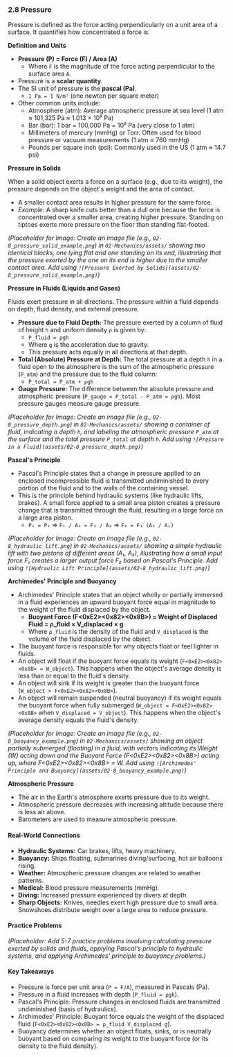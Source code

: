 ### 2.8 Pressure

Pressure is defined as the force acting perpendicularly on a unit area of a surface. It quantifies how concentrated a force is.

**Definition and Units**

*   **Pressure (P) = Force (F) / Area (A)**
    *   Where `F` is the magnitude of the force acting perpendicular to the surface area `A`.
*   Pressure is a **scalar quantity**.
*   The SI unit of pressure is the **pascal (Pa)**.
    *   `1 Pa = 1 N/m²` (one newton per square meter)
*   Other common units include:
    *   Atmosphere (atm): Average atmospheric pressure at sea level (1 atm ≈ 101,325 Pa ≈ 1.013 × 10⁵ Pa)
    *   Bar (bar): 1 bar = 100,000 Pa = 10⁵ Pa (very close to 1 atm)
    *   Millimeters of mercury (mmHg) or Torr: Often used for blood pressure or vacuum measurements (1 atm ≈ 760 mmHg)
    *   Pounds per square inch (psi): Commonly used in the US (1 atm ≈ 14.7 psi)

**Pressure in Solids**

When a solid object exerts a force on a surface (e.g., due to its weight), the pressure depends on the object's weight and the area of contact.
*   A smaller contact area results in higher pressure for the same force.
*   *Example:* A sharp knife cuts better than a dull one because the force is concentrated over a smaller area, creating higher pressure. Standing on tiptoes exerts more pressure on the floor than standing flat-footed.

*(Placeholder for Image: Create an image file (e.g., `02-8_pressure_solid_example.png`) in `02-Mechanics/assets/` showing two identical blocks, one lying flat and one standing on its end, illustrating that the pressure exerted by the one on its end is higher due to the smaller contact area. Add using `![Pressure Exerted by Solids](assets/02-8_pressure_solid_example.png)`)*

**Pressure in Fluids (Liquids and Gases)**

Fluids exert pressure in all directions. The pressure within a fluid depends on depth, fluid density, and external pressure.

*   **Pressure due to Fluid Depth:** The pressure exerted by a column of fluid of height `h` and uniform density `ρ` is given by:
    *   `P_fluid = ρgh`
    *   Where `g` is the acceleration due to gravity.
    *   This pressure acts equally in all directions at that depth.
*   **Total (Absolute) Pressure at Depth:** The total pressure at a depth `h` in a fluid open to the atmosphere is the sum of the atmospheric pressure (`P_atm`) and the pressure due to the fluid column:
    *   `P_total = P_atm + ρgh`
*   **Gauge Pressure:** The difference between the absolute pressure and atmospheric pressure (`P_gauge = P_total - P_atm = ρgh`). Most pressure gauges measure gauge pressure.

*(Placeholder for Image: Create an image file (e.g., `02-8_pressure_depth.png`) in `02-Mechanics/assets/` showing a container of fluid, indicating a depth `h`, and labeling the atmospheric pressure `P_atm` at the surface and the total pressure `P_total` at depth `h`. Add using `![Pressure in a Fluid](assets/02-8_pressure_depth.png)`)*

**Pascal's Principle**

*   Pascal's Principle states that a change in pressure applied to an enclosed incompressible fluid is transmitted undiminished to every portion of the fluid and to the walls of the containing vessel.
*   This is the principle behind hydraulic systems (like hydraulic lifts, brakes). A small force applied to a small area piston creates a pressure change that is transmitted through the fluid, resulting in a large force on a large area piston.
    *   `P₁ = P₂` => `F₁ / A₁ = F₂ / A₂` => `F₂ = F₁ (A₂ / A₁)`

*(Placeholder for Image: Create an image file (e.g., `02-8_hydraulic_lift.png`) in `02-Mechanics/assets/` showing a simple hydraulic lift with two pistons of different areas (A₁, A₂), illustrating how a small input force F₁ creates a larger output force F₂ based on Pascal's Principle. Add using `![Hydraulic Lift Principle](assets/02-8_hydraulic_lift.png)`)*

**Archimedes' Principle and Buoyancy**

*   Archimedes' Principle states that an object wholly or partially immersed in a fluid experiences an upward buoyant force equal in magnitude to the weight of the fluid displaced by the object.
    *   **Buoyant Force (F<0xE2><0x82><0x8B>) = Weight of Displaced Fluid = ρ_fluid × V_displaced × g**
    *   Where `ρ_fluid` is the density of the fluid and `V_displaced` is the volume of the fluid displaced by the object.
*   The buoyant force is responsible for why objects float or feel lighter in fluids.
*   An object will float if the buoyant force equals its weight (`F<0xE2><0x82><0x8B> = W_object`). This happens when the object's average density is less than or equal to the fluid's density.
*   An object will sink if its weight is greater than the buoyant force (`W_object > F<0xE2><0x82><0x8B>`).
*   An object will remain suspended (neutral buoyancy) if its weight equals the buoyant force when fully submerged (`W_object = F<0xE2><0x82><0x8B>` when `V_displaced = V_object`). This happens when the object's average density equals the fluid's density.

*(Placeholder for Image: Create an image file (e.g., `02-8_buoyancy_example.png`) in `02-Mechanics/assets/` showing an object partially submerged (floating) in a fluid, with vectors indicating its Weight (W) acting down and the Buoyant Force (F<0xE2><0x82><0x8B>) acting up, where F<0xE2><0x82><0x8B> = W. Add using `![Archimedes' Principle and Buoyancy](assets/02-8_buoyancy_example.png)`)*

**Atmospheric Pressure**

*   The air in the Earth's atmosphere exerts pressure due to its weight.
*   Atmospheric pressure decreases with increasing altitude because there is less air above.
*   Barometers are used to measure atmospheric pressure.

#### Real-World Connections

*   **Hydraulic Systems:** Car brakes, lifts, heavy machinery.
*   **Buoyancy:** Ships floating, submarines diving/surfacing, hot air balloons rising.
*   **Weather:** Atmospheric pressure changes are related to weather patterns.
*   **Medical:** Blood pressure measurements (mmHg).
*   **Diving:** Increased pressure experienced by divers at depth.
*   **Sharp Objects:** Knives, needles exert high pressure due to small area. Snowshoes distribute weight over a large area to reduce pressure.

#### Practice Problems

*(Placeholder: Add 5-7 practice problems involving calculating pressure exerted by solids and fluids, applying Pascal's principle to hydraulic systems, and applying Archimedes' principle to buoyancy problems.)*

#### Key Takeaways

*   Pressure is force per unit area (`P = F/A`), measured in Pascals (Pa).
*   Pressure in a fluid increases with depth (`P_fluid = ρgh`).
*   Pascal's Principle: Pressure changes in enclosed fluids are transmitted undiminished (basis of hydraulics).
*   Archimedes' Principle: Buoyant force equals the weight of the displaced fluid (`F<0xE2><0x82><0x8B> = ρ_fluid V_displaced g`).
*   Buoyancy determines whether an object floats, sinks, or is neutrally buoyant based on comparing its weight to the buoyant force (or its density to the fluid density).